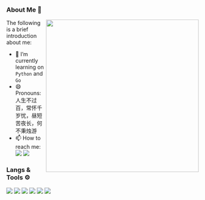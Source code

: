 ### About Me 👋

<a href="https://github.com/MisakaTAT">
  <img align="right" src="https://github-readme-stats.vercel.app/api?username=qianmianyao&show_icons=true&hide_border=true&icon_color=586069&title_color=a0a9af" width="400px" />
</a>

The following is a brief introduction about me:

- 🔭 I’m currently learning on `Python` and `Go`
- 😄 Pronouns: 人生不过百，常怀千岁忧，昼短苦夜长，何不秉烛游
- 📫 How to reach me: 
[![](https://img.shields.io/badge/-Email-D14836?style=flat-square&logo=gmail&logoColor=white)](mailto:i@mikuac.com)
[![](https://img.shields.io/badge/-Telegram-444?style=flat-square&logo=telegram&logoColor=white)](https://t.me/MisakaTAT)

### Langs & Tools ⚙
![](https://img.shields.io/badge/-Golang-7ed5ea?style=flat-square&logo=Go&labelColor=04abd7&logoColor=white)
![](https://img.shields.io/badge/-Python-1D415E?style=flat-square&logo=Python&labelColor=3772A2&logoColor=FFDA4C)
![](https://img.shields.io/badge/Windows-11-2376bc?style=flat-square&logo=windows&logoColor=ffffff)
![](https://img.shields.io/badge/MacOS-000000?style=flat-square&logo=apple&logoColor=ffffff)
![](https://img.shields.io/badge/VS%20Code-blue?style=flat-square&logo=visual-studio-code&logoColor=ffffff)
![](https://img.shields.io/badge/Jetbrains-000000?style=flat-square&logo=jetbrains&logoColor=ffffff)

<!-- ![](https://github-readme-stats.vercel.app/api/top-langs/?username=qianmianyao&layout=compact) -->
